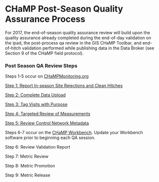 # CHaMP Post-Season Quality Assurance Process 



For 2017, the end-of-season quality assurance review will
build upon the quality assurance already completed during the end-of-day
validation on the ipad, the post-process qa review in the GIS CHaMP Toolbar,
and end-of-hitch validation performed while publishing data in the Data Broker
(see Section 9 of the CHaMP field protocol). 



### Post Season QA Review Steps

Steps 1-5 occur on [CHaMPMonitoring.org](www.champmonitoring.org)

[Step 1: Report In-season Site Rejections and Clean Hitches](QA_SiteRejections_CleanHitches.md)

[Step 2:  Complete Data Upload](QA_DataUpload.md)

[Step 3: Tag Visits with Purpose](QA_VisitTags.md)

[Step 4: Targeted Review of Measurements](QA_ReviewMeasurements.md)

[Step 5: Review Control Network Metadata](QA_ControlNetworkMetadata.md)

Steps 6-7 occur on the [CHaMP Workbench](workbench.northarrowresearch.com).  Update your Workbench software prior to beginning each QA session.

Step 6: Review Validation Report

Step 7: Metric Review



Step 8: Metric Promotion

Step 9: Metric Release

